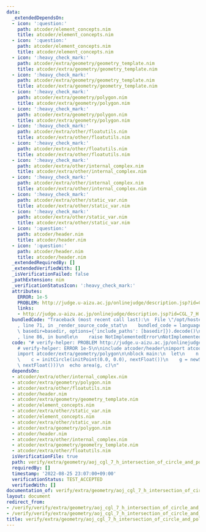 ```yaml
---
data:
  _extendedDependsOn:
  - icon: ':question:'
    path: atcoder/element_concepts.nim
    title: atcoder/element_concepts.nim
  - icon: ':question:'
    path: atcoder/element_concepts.nim
    title: atcoder/element_concepts.nim
  - icon: ':heavy_check_mark:'
    path: atcoder/extra/geometry/geometry_template.nim
    title: atcoder/extra/geometry/geometry_template.nim
  - icon: ':heavy_check_mark:'
    path: atcoder/extra/geometry/geometry_template.nim
    title: atcoder/extra/geometry/geometry_template.nim
  - icon: ':heavy_check_mark:'
    path: atcoder/extra/geometry/polygon.nim
    title: atcoder/extra/geometry/polygon.nim
  - icon: ':heavy_check_mark:'
    path: atcoder/extra/geometry/polygon.nim
    title: atcoder/extra/geometry/polygon.nim
  - icon: ':heavy_check_mark:'
    path: atcoder/extra/other/floatutils.nim
    title: atcoder/extra/other/floatutils.nim
  - icon: ':heavy_check_mark:'
    path: atcoder/extra/other/floatutils.nim
    title: atcoder/extra/other/floatutils.nim
  - icon: ':heavy_check_mark:'
    path: atcoder/extra/other/internal_complex.nim
    title: atcoder/extra/other/internal_complex.nim
  - icon: ':heavy_check_mark:'
    path: atcoder/extra/other/internal_complex.nim
    title: atcoder/extra/other/internal_complex.nim
  - icon: ':heavy_check_mark:'
    path: atcoder/extra/other/static_var.nim
    title: atcoder/extra/other/static_var.nim
  - icon: ':heavy_check_mark:'
    path: atcoder/extra/other/static_var.nim
    title: atcoder/extra/other/static_var.nim
  - icon: ':question:'
    path: atcoder/header.nim
    title: atcoder/header.nim
  - icon: ':question:'
    path: atcoder/header.nim
    title: atcoder/header.nim
  _extendedRequiredBy: []
  _extendedVerifiedWith: []
  _isVerificationFailed: false
  _pathExtension: nim
  _verificationStatusIcon: ':heavy_check_mark:'
  attributes:
    ERROR: 1e-5
    PROBLEM: http://judge.u-aizu.ac.jp/onlinejudge/description.jsp?id=CGL_7_H
    links:
    - http://judge.u-aizu.ac.jp/onlinejudge/description.jsp?id=CGL_7_H
  bundledCode: "Traceback (most recent call last):\n  File \"/opt/hostedtoolcache/Python/3.10.6/x64/lib/python3.10/site-packages/onlinejudge_verify/documentation/build.py\"\
    , line 71, in _render_source_code_stat\n    bundled_code = language.bundle(stat.path,\
    \ basedir=basedir, options={'include_paths': [basedir]}).decode()\n  File \"/opt/hostedtoolcache/Python/3.10.6/x64/lib/python3.10/site-packages/onlinejudge_verify/languages/nim.py\"\
    , line 86, in bundle\n    raise NotImplementedError\nNotImplementedError\n"
  code: "# verify-helper: PROBLEM http://judge.u-aizu.ac.jp/onlinejudge/description.jsp?id=CGL_7_H\n\
    # verify-helper: ERROR 1e-5\n\ninclude atcoder/header\nimport atcoder/extra/geometry/geometry_template\n\
    import atcoder/extra/geometry/polygon\n\nblock main:\n  let\n    n = nextInt()\n\
    \    c = initCircle(initPoint(0.0, 0.0), nextFloat())\n    g = newSeqWith(n, initPoint(nextFloat(),\
    \ nextFloat()))\n  echo area(g, c)\n"
  dependsOn:
  - atcoder/extra/other/internal_complex.nim
  - atcoder/extra/geometry/polygon.nim
  - atcoder/extra/other/floatutils.nim
  - atcoder/header.nim
  - atcoder/extra/geometry/geometry_template.nim
  - atcoder/element_concepts.nim
  - atcoder/extra/other/static_var.nim
  - atcoder/element_concepts.nim
  - atcoder/extra/other/static_var.nim
  - atcoder/extra/geometry/polygon.nim
  - atcoder/header.nim
  - atcoder/extra/other/internal_complex.nim
  - atcoder/extra/geometry/geometry_template.nim
  - atcoder/extra/other/floatutils.nim
  isVerificationFile: true
  path: verify/extra/geometry/aoj_cgl_7_h_intersection_of_circle_and_polygon_test.nim
  requiredBy: []
  timestamp: '2022-08-25 23:07:00+09:00'
  verificationStatus: TEST_ACCEPTED
  verifiedWith: []
documentation_of: verify/extra/geometry/aoj_cgl_7_h_intersection_of_circle_and_polygon_test.nim
layout: document
redirect_from:
- /verify/verify/extra/geometry/aoj_cgl_7_h_intersection_of_circle_and_polygon_test.nim
- /verify/verify/extra/geometry/aoj_cgl_7_h_intersection_of_circle_and_polygon_test.nim.html
title: verify/extra/geometry/aoj_cgl_7_h_intersection_of_circle_and_polygon_test.nim
---
```

